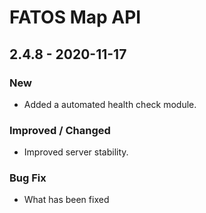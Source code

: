 # FATOS Map API

## 2.4.8 - 2020-11-17

### New

* Added a automated health check module.

### Improved / Changed

* Improved server stability.

### Bug Fix

* What has been fixed

